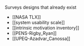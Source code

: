 Surveys designs that already exist

 - [[NASA TLX]]
 - [[system usability scale]]
 - [[intrinsic motivation inventory]]
 - [[PENS-Rigby_Ryan]]
 - [[UPEQ-Azadvar_Canossa]]

